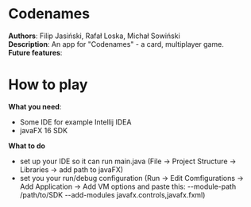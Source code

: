 # Codenames
**Authors**: Filip Jasiński, Rafał Loska, Michał Sowiński\
**Description**: An app for "Codenames" - a card, multiplayer game.\
**Future features**:

# How to play
**What you need**:
- Some IDE for example Intellij IDEA
- javaFX 16 SDK 

**What to do**
- set up your IDE so it can run main.java (File -> Project Structure -> Libraries -> add path to javaFX)
- set you your run/debug configuration (Run -> Edit Comfigurations -> Add Application -> Add VM options
and paste this: --module-path /path/to/SDK --add-modules javafx.controls,javafx.fxml)
